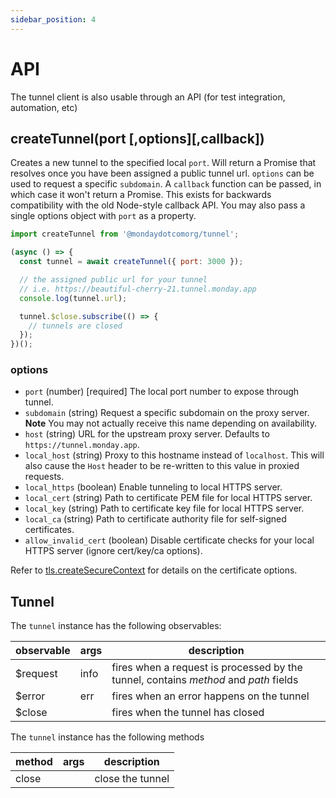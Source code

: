 ```yaml
---
sidebar_position: 4
---
```


# API

The tunnel client is also usable through an API (for test integration, automation, etc)

## createTunnel(port [,options][,callback])

Creates a new tunnel to the specified local `port`. Will return a Promise that resolves once you have been assigned a public tunnel url. `options` can be used to request a specific `subdomain`. A `callback` function can be passed, in which case it won't return a Promise. This exists for backwards compatibility with the old Node-style callback API. You may also pass a single options object with `port` as a property.

```js
import createTunnel from '@mondaydotcomorg/tunnel';

(async () => {
  const tunnel = await createTunnel({ port: 3000 });

  // the assigned public url for your tunnel
  // i.e. https://beautiful-cherry-21.tunnel.monday.app
  console.log(tunnel.url);

  tunnel.$close.subscribe(() => {
    // tunnels are closed
  });
})();
```

### options

- `port` (number) [required] The local port number to expose through tunnel.
- `subdomain` (string) Request a specific subdomain on the proxy server. **Note** You may not actually receive this name depending on availability.
- `host` (string) URL for the upstream proxy server. Defaults to `https://tunnel.monday.app`.
- `local_host` (string) Proxy to this hostname instead of `localhost`. This will also cause the `Host` header to be re-written to this value in proxied requests.
- `local_https` (boolean) Enable tunneling to local HTTPS server.
- `local_cert` (string) Path to certificate PEM file for local HTTPS server.
- `local_key` (string) Path to certificate key file for local HTTPS server.
- `local_ca` (string) Path to certificate authority file for self-signed certificates.
- `allow_invalid_cert` (boolean) Disable certificate checks for your local HTTPS server (ignore cert/key/ca options).

Refer to [tls.createSecureContext](https://nodejs.org/api/tls.html#tls_tls_createsecurecontext_options) for details on the certificate options.

## Tunnel

The `tunnel` instance has the following observables:

| observable | args | description                                                                          |
| ---------- | ---- | ------------------------------------------------------------------------------------ |
| $request   | info | fires when a request is processed by the tunnel, contains _method_ and _path_ fields |
| $error     | err  | fires when an error happens on the tunnel                                            |
| $close     |      | fires when the tunnel has closed                                                     |

The `tunnel` instance has the following methods

| method | args | description      |
| ------ | ---- | ---------------- |
| close  |      | close the tunnel |
